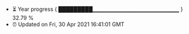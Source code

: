 - ⏳ Year progress { █████████▁▁▁▁▁▁▁▁▁▁▁▁▁▁▁▁▁▁▁▁▁ } 32.79 %
- ⏰ Updated on Fri, 30 Apr 2021 16:41:01 GMT

